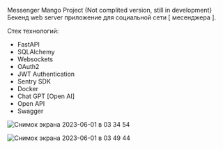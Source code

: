 Messenger Mango Project (Not complited version, still in development}
Бекенд web server приложение для социальной сети [ месенджера ]. 

Стек технологий:
- FastAPI
-  SQLAlchemy
-  Websockets 
-  OAuth2
-  JWT Authentication
-  Sentry SDK
-  Docker
-  Chat GPT [Open AI]
-  Open API
-  Swagger




![Снимок экрана 2023-06-01 в 03 34 54](https://github.com/ivanIStereotekk/test_mango/assets/18102432/fe2f9d3a-a191-4b93-a6c8-fad425577d64)

![Снимок экрана 2023-06-01 в 03 49 44](https://github.com/ivanIStereotekk/test_mango/assets/18102432/e2fee8bb-a28c-425c-bfed-61b5e6dc9be4)
